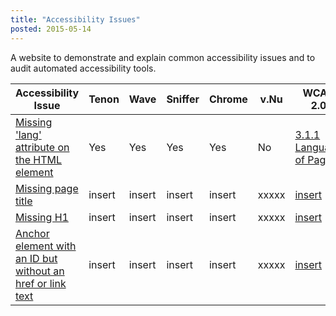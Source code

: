 ```yaml
---
title: "Accessibility Issues"
posted: 2015-05-14
---
```


A website to demonstrate and explain common accessibility issues
and to audit automated accessibility tools.

<table>
<thead>
<tr>
<th scope="col">Accessibility Issue</th>
<th scope="col">Tenon</th>
<th scope="col">Wave</th>
<th scope="col">Sniffer</th>
<th scope="col">Chrome</th>
<th scope="col">v.Nu</th>
<th scope="col">WCAG 2.0</th>
<th scope="col">Info</th>
</tr>
</thead>
<tbody>
<tr>
<td><a href="/accessibility-issues/missing-lang.html">Missing &#39;lang&#39; attribute on the HTML element</a></td>
<td class="tool-result tool-result--tenon yes">Yes</td>
<td class="tool-result tool-result--wave yes">Yes</td>
<td class="tool-result tool-result--codesniffer yes">Yes</td>
<td class="tool-result tool-result--chrome yes">Yes</td>
<td class="tool-result tool-result--vnu no">No</td>
<td><a href="http://www.w3.org/TR/UNDERSTANDING-WCAG20/meaning-doc-lang-id.html">3.1.1 Language of Page</a></td>
<td><a href="http://www.w3.org/TR/WCAG20-TECHS/H57.html">H57</a></td>
</tr>
<tr>
<td><a href="/accessibility-issues/missing-title.html">Missing page title</a></td>
<td class="tool-result tool-result--tenon">insert</td>
<td class="tool-result tool-result--wave">insert</td>
<td class="tool-result tool-result--codesniffer">insert</td>
<td class="tool-result tool-result--chrome">insert</td>
<td class="tool-result tool-result--vnu">xxxxx</td>
<td><a href="http://www.w3.org/TR/UNDERSTANDING-WCAG20/INSERT.html">insert</a></td>
<td><a href="http://www.w3.org/TR/WCAG20-TECHS/INSERT.html">ins</a></td>
</tr>
<tr>
<td><a href="/accessibility-issues/missing-h1.html">Missing H1</a></td>
<td class="tool-result tool-result--tenon">insert</td>
<td class="tool-result tool-result--wave">insert</td>
<td class="tool-result tool-result--codesniffer">insert</td>
<td class="tool-result tool-result--chrome">insert</td>
<td class="tool-result tool-result--vnu">xxxxx</td>
<td><a href="http://www.w3.org/TR/UNDERSTANDING-WCAG20/INSERT.html">insert</a></td>
<td><a href="http://www.w3.org/TR/WCAG20-TECHS/INSERT.html">ins</a></td>
</tr>
<tr>
<td><a href="/accessibility-issues/anchor-with-id-no-href-or-text.html">Anchor element with an ID but without an href or link text</a></td>
<td class="tool-result tool-result--tenon">insert</td>
<td class="tool-result tool-result--wave">insert</td>
<td class="tool-result tool-result--codesniffer">insert</td>
<td class="tool-result tool-result--chrome">insert</td>
<td class="tool-result tool-result--vnu">xxxxx</td>
<td><a href="http://www.w3.org/TR/UNDERSTANDING-WCAG20/INSERT.html">insert</a></td>
<td><a href="http://www.w3.org/TR/WCAG20-TECHS/INSERT.html">ins</a></td>
</tr>
</tbody>
</table>